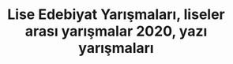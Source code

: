 ---
layout: category
headline: "Liseler Arası Edebiyat Yarışmaları 2020"
title: Lise Edebiyat Yarışmaları, liseler arası yarışmalar 2020, yazı yarışmaları
key: "lise"
description: liseler arası yarışmalar 2020, liseler arası yarışmalar 2020, lise yarışmaları 2020, yazı yazma yarışması
permalink: "lise-edebiyat-yarismalari/"
---